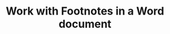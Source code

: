 ﻿---
title: "Work with Footnotes in a Word document"
type: docs
url: /footnotes/
description: "Work with Footnotes in a Word document"
weight: 110
---

